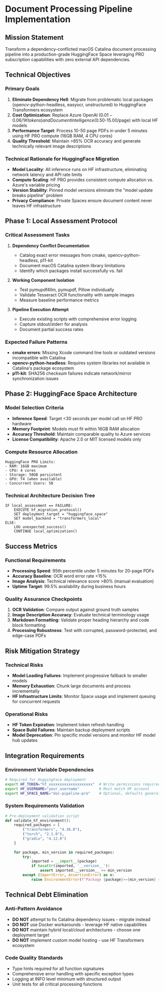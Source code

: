 # Document Processing Pipeline Implementation

## Mission Statement
Transform a dependency-conflicted macOS Catalina document processing pipeline into a production-grade HuggingFace Space leveraging PRO subscription capabilities with zero external API dependencies.

## Technical Objectives

### Primary Goals
1. **Eliminate Dependency Hell**: Migrate from problematic local packages (opencv-python-headless, easyocr, unstructured) to HuggingFace Transformers ecosystem
2. **Cost Optimization**: Replace Azure OpenAI ($0.01-0.06/1K tokens) and Document Intelligence ($0.50-15.00/page) with local HF models
3. **Performance Target**: Process 10-50 page PDFs in under 5 minutes using HF PRO compute (16GB RAM, 4 CPU cores)
4. **Quality Threshold**: Maintain >85% OCR accuracy and generate technically relevant image descriptions

### Technical Rationale for HuggingFace Migration
- **Model Locality**: All inference runs on HF infrastructure, eliminating network latency and API rate limits
- **Compute Scaling**: HF PRO provides consistent compute allocation vs. Azure's variable pricing
- **Version Stability**: Pinned model versions eliminate the "model update breaks pipeline" problem
- **Privacy Compliance**: Private Spaces ensure document content never leaves HF infrastructure

## Phase 1: Local Assessment Protocol

### Critical Assessment Tasks
1. **Dependency Conflict Documentation**
   - Catalog exact error messages from cmake, opencv-python-headless, p11-kit
   - Document macOS Catalina system library limitations
   - Identify which packages install successfully vs. fail

2. **Working Component Isolation**
   - Test pymupdf4llm, pymupdf, Pillow individually
   - Validate Tesseract OCR functionality with sample images
   - Measure baseline performance metrics

3. **Pipeline Execution Attempt**
   - Execute existing scripts with comprehensive error logging
   - Capture stdout/stderr for analysis
   - Document partial success rates

### Expected Failure Patterns
- **cmake errors**: Missing Xcode command line tools or outdated versions incompatible with Catalina
- **opencv-python-headless**: Requires system libraries not available in Catalina's package ecosystem
- **p11-kit**: SHA256 checksum failures indicate network/mirror synchronization issues

## Phase 2: HuggingFace Space Architecture

### Model Selection Criteria
- **Inference Speed**: Target <30 seconds per model call on HF PRO hardware
- **Memory Footprint**: Models must fit within 16GB RAM allocation
- **Accuracy Threshold**: Maintain comparable quality to Azure services
- **License Compatibility**: Apache 2.0 or MIT licensed models only

### Compute Resource Allocation
```
HuggingFace PRO Limits:
- RAM: 16GB maximum
- CPU: 4 cores
- Storage: 50GB persistent
- GPU: T4 (when available)
- Concurrent Users: 50
```

### Technical Architecture Decision Tree
```
IF local_assessment == FAILURE:
    EXECUTE hf_migration_protocol()
    SET deployment_target = "huggingface_space"
    SET model_backend = "transformers_local"
ELSE:
    LOG unexpected_success()
    CONTINUE local_optimization()
```

## Success Metrics

### Functional Requirements
- **Processing Speed**: 95th percentile under 5 minutes for 20-page PDFs
- **Accuracy Baseline**: OCR word error rate <15%
- **Image Analysis**: Technical relevance score >80% (manual evaluation)
- **Uptime Target**: 99.5% availability during business hours

### Quality Assurance Checkpoints
1. **OCR Validation**: Compare output against ground truth samples
2. **Image Description Accuracy**: Evaluate technical terminology usage
3. **Markdown Formatting**: Validate proper heading hierarchy and code block formatting
4. **Processing Robustness**: Test with corrupted, password-protected, and edge-case PDFs

## Risk Mitigation Strategy

### Technical Risks
- **Model Loading Failures**: Implement progressive fallback to smaller models
- **Memory Exhaustion**: Chunk large documents and process incrementally
- **HF Infrastructure Limits**: Monitor Space usage and implement queuing for concurrent requests

### Operational Risks
- **HF Token Expiration**: Implement token refresh handling
- **Space Build Failures**: Maintain backup deployment scripts
- **Model Deprecation**: Pin specific model versions and monitor HF model hub updates

## Integration Requirements

### Environment Variable Dependencies
```bash
# Required for HuggingFace deployment
export HF_TOKEN="hf_xxxxxxxxxxxxxxxxxxxx"  # Write permissions required
export HF_USERNAME="your_username"         # Must match HF account
export HF_SPACE_NAME="doc-pipeline-pro"    # Optional, defaults generated
```

### System Requirements Validation
```python
# Pre-deployment validation script
def validate_hf_environment():
    required_packages = [
        ("transformers", "4.36.0"),
        ("torch", "2.1.0"), 
        ("gradio", "4.12.0")
    ]
    
    for package, min_version in required_packages:
        try:
            imported = __import__(package)
            if hasattr(imported, '__version__'):
                assert imported.__version__ >= min_version
        except (ImportError, AssertionError) as e:
            raise EnvironmentError(f"Package {package}>={min_version} required")
```

## Technical Debt Elimination

### Anti-Pattern Avoidance
- **DO NOT** attempt to fix Catalina dependency issues - migrate instead
- **DO NOT** use Docker workarounds - leverage HF native capabilities
- **DO NOT** maintain hybrid local/cloud architectures - choose one deployment target
- **DO NOT** implement custom model hosting - use HF Transformers ecosystem

### Code Quality Standards
- Type hints required for all function signatures
- Comprehensive error handling with specific exception types
- Logging at INFO level minimum with structured output
- Unit tests for all critical processing functions